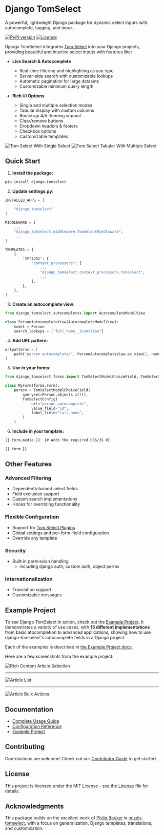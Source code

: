 

# Django TomSelect

A powerful, lightweight Django package for dynamic select inputs with autocomplete, tagging, and more.

[![PyPI version](https://badge.fury.io/py/django-tomselect.png)](https://badge.fury.io/py/django-tomselect.png)
[![License](https://img.shields.io/pypi/l/django-tomselect.png)](https://github.com/OmenApps/django-tomselect/blob/main/LICENSE)

Django TomSelect integrates [Tom Select](https://tom-select.js.org/) into your Django projects, providing beautiful and intuitive select inputs with features like:

- **Live Search & Autocomplete**
    - Real-time filtering and highlighting as you type
    - Server-side search with customizable lookups
    - Automatic pagination for large datasets
	- Customizable minimum query length

- **Rich UI Options**
    - Single and multiple selection modes
    - Tabular display with custom columns
    - Bootstrap 4/5 theming support
	- Clear/remove buttons
	- Dropdown headers & footers
	- Checkbox options
    - Customizable templates

![Tom Select With Single Select](https://raw.githubusercontent.com/jacklinke/django-tomselect/main/docs/images/Single.png)
![Tom Select Tabular With Multiple Select](https://raw.githubusercontent.com/jacklinke/django-tomselect/main/docs/images/Multiple_Tabular.png)

## Quick Start

1. **Install the package:**
```bash
pip install django-tomselect
```

2. **Update settings.py:**
```python
INSTALLED_APPS = [
    ...
    "django_tomselect"
]

MIDDLEWARE = [
    ...
    "django_tomselect.middleware.TomSelectMiddleware",
    ...
]

TEMPLATES = [
    {
        "OPTIONS": {
            "context_processors": [
                ...
                "django_tomselect.context_processors.tomselect",
                ...
            ],
        },
    },
]
```

3. **Create an autocomplete view:**
```python
from django_tomselect.autocompletes import AutocompleteModelView

class PersonAutocompleteView(AutocompleteModelView):
    model = Person
    search_lookups = ["full_name__icontains"]
```

4. **Add URL pattern:**
```python
urlpatterns = [
    path("person-autocomplete/", PersonAutocompleteView.as_view(), name="person_autocomplete"),
]
```

5. **Use in your forms:**
```python
from django_tomselect.forms import TomSelectModelChoiceField, TomSelectConfig

class MyForm(forms.Form):
    person = TomSelectModelChoiceField(
        queryset=Person.objects.all(),
        TomSelectConfig(
            url="person_autocomplete",
            value_field="id",
            label_field="full_name",
        )
    )
```

6. **Include in your template:**
```html
{{ form.media }}  {# Adds the required CSS/JS #}

{{ form }}
```

## Other Features

### Advanced Filtering
- Dependent/chained select fields
- Field exclusion support
- Custom search implementations
- Hooks for overriding functionality

### Flexible Configuration
- Support for [Tom Select Plugins](https://tom-select.js.org/plugins/)
- Global settings and per-form-field configuration
- Override any template

### Security
- Built-in permission handling
	- including django auth, custom auth, object perms

### Internationalization
- Translation support
- Customizable messages

## Example Project

To see Django TomSelect in action, check out the [Example Project](https://github.com/OmenApps/django-tomselect/tree/main/example_project). It demonstrates a variety of use cases, with **15 different implementations** from basic atocompletion to advanced applications, showing how to use django-tomselect's autocomplete fields in a Django project.

Each of the examples is described in [the Example Project docs](https://django-tomselect.readthedocs.io/en/latest/example_app/introduction.html).

Here are a few screenshots from the example project:

![Rich Content Article Selection](https://raw.githubusercontent.com/jacklinke/django-tomselect/main/docs/images/rich-article-select1.png)

---

![Article List](https://raw.githubusercontent.com/jacklinke/django-tomselect/main/docs/images/article-list.png)

---

![Article Bulk Actions](https://raw.githubusercontent.com/jacklinke/django-tomselect/main/docs/images/article-bulk-action2.png)

## Documentation

- [Complete Usage Guide](https://django-tomselect.readthedocs.io/en/latest/usage.html)
- [Configuration Reference](https://django-tomselect.readthedocs.io/en/latest/api/config.html)
- [Example Project](https://django-tomselect.readthedocs.io/en/latest/example_app/introduction.html)

## Contributing

Contributions are welcome! Check out our [Contributor Guide](https://github.com/OmenApps/django-tomselect/blob/main/CONTRIBUTING.md) to get started.

## License

This project is licensed under the MIT License - see the [License](https://github.com/OmenApps/django-tomselect/blob/main/LICENSE) file for details.

## Acknowledgments

This package builds on the excellent work of [Philip Becker](https://pypi.org/user/actionb/) in [mizdb-tomselect](https://www.pypi.org/project/mizdb-tomselect/), with a focus on generalization, Django templates, translations, and customization.
